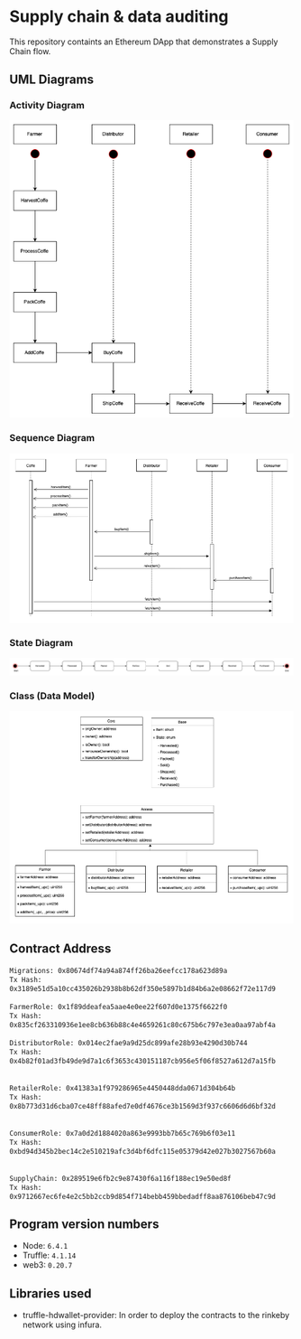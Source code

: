 # Supply chain & data auditing

This repository containts an Ethereum DApp that demonstrates a Supply Chain flow.

## UML Diagrams

### Activity Diagram

![activity](uml_diagrams/activity_ok.png)

### Sequence Diagram

![sequence](uml_diagrams/sequence_ok.png)

### State Diagram

![state](uml_diagrams/state_ok.png)

### Class (Data Model)

![model](uml_diagrams/data_model.png)

## Contract Address

```
Migrations: 0x80674df74a94a874ff26ba26eefcc178a623d89a
Tx Hash: 0x3189e51d5a10cc435026b2938b8b62df350e5897b1d84b6a2e08662f72e117d9

FarmerRole: 0x1f89ddeafea5aae4e0ee22f607d0e1375f6622f0
Tx Hash: 0x835cf263310936e1ee8cb636b88c4e4659261c80c675b6c797e3ea0aa97abf4a

DistributorRole: 0x014ec2fae9a9d25dc899afe28b93e4290d30b744
Tx Hash: 0x4b82f01ad3fb49de9d7a1c6f3653c430151187cb956e5f06f8527a612d7a15fb


RetailerRole: 0x41383a1f979286965e4450448dda0671d304b64b
Tx Hash: 0x8b773d31d6cba07ce48ff88afed7e0df4676ce3b1569d3f937c6606d6d6bf32d


ConsumerRole: 0x7a0d2d1884020a863e9993bb7b65c769b6f03e11
Tx Hash: 0xbd94d345b2bec14c2e510219afc3d4bf6dfc115e05379d42e027b3027567b60a


SupplyChain: 0x289519e6fb2c9e87430f6a116f188ec19e50ed8f
Tx Hash: 0x9712667ec6fe4e2c5bb2ccb9d854f714bebb459bbedadff8aa876106beb47c9d

```

## Program version numbers

* Node: `6.4.1`
* Truffle: `4.1.14`
* web3: `0.20.7`

## Libraries used

* truffle-hdwallet-provider: In order to deploy the contracts to the rinkeby network using infura.
